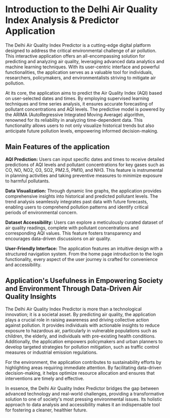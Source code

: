 # Introduction to the Delhi Air Quality Index Analysis & Predictor Application


The Delhi Air Quality Index Predictor is a cutting-edge digital platform designed to address the critical environmental challenge of air pollution. This interactive application offers an all-encompassing solution for predicting and analyzing air quality, leveraging advanced data analytics and machine learning techniques. With its user-centric interface and powerful functionalities, the application serves as a valuable tool for individuals, researchers, policymakers, and environmentalists striving to mitigate air pollution.

At its core, the application aims to predict the Air Quality Index (AQI) based on user-selected dates and times. By employing supervised learning techniques and time series analysis, it ensures accurate forecasting of pollutant concentrations and AQI levels. The predictive model is powered by the ARIMA (AutoRegressive Integrated Moving Average) algorithm, renowned for its reliability in analyzing time-dependent data. This functionality allows users to not only visualize historical trends but also anticipate future pollution levels, empowering informed decision-making.

## Main Features of the application

**AQI Prediction:** Users can input specific dates and times to receive detailed predictions of AQI levels and pollutant concentrations for key gases such as CO, NO, NO2, O3, SO2, PM2.5, PM10, and NH3. This feature is instrumental in planning activities and taking preventive measures to minimize exposure to harmful pollutants.

**Data Visualization:** Through dynamic line graphs, the application provides comprehensive insights into historical and predicted pollutant levels. The trend analysis seamlessly integrates past data with future forecasts, enabling users to comprehend pollution patterns and identify critical periods of environmental concern.

**Dataset Accessibility:** Users can explore a meticulously curated dataset of air quality readings, complete with pollutant concentrations and corresponding AQI values. This feature fosters transparency and encourages data-driven discussions on air quality.

**User-Friendly Interface:** The application features an intuitive design with a structured navigation system. From the home page introduction to the login functionality, every aspect of the user journey is crafted for convenience and accessibility.

## Application's Usefulness in Empowering Society and Environment Through Data-Driven Air Quality Insights

The Delhi Air Quality Index Predictor is more than a technological innovation; it is a societal asset. By predicting air quality, the application plays a crucial role in raising awareness and driving collective action against pollution. It provides individuals with actionable insights to reduce exposure to hazardous air, particularly in vulnerable populations such as children, the elderly, and individuals with pre-existing health conditions. Additionally, the application empowers policymakers and urban planners to develop targeted strategies for pollution mitigation, such as traffic control measures or industrial emission regulations.

For the environment, the application contributes to sustainability efforts by highlighting areas requiring immediate attention. By facilitating data-driven decision-making, it helps optimize resource allocation and ensures that interventions are timely and effective.

In essence, the Delhi Air Quality Index Predictor bridges the gap between advanced technology and real-world challenges, providing a transformative solution to one of society's most pressing environmental issues. Its holistic approach to data analysis and accessibility makes it an indispensable tool for fostering a cleaner, healthier future.
